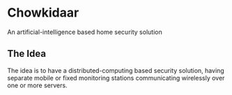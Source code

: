 # Chowkidaar
An artificial-intelligence based home security solution

## The Idea
The idea is to have a distributed-computing based security solution, having separate mobile or fixed monitoring stations communicating wirelessly over one or more servers.
